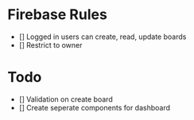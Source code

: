 # Firebase Rules

- [] Logged in users can create, read, update boards
- [] Restrict to owner

# Todo

- [] Validation on create board
- [] Create seperate components for dashboard
